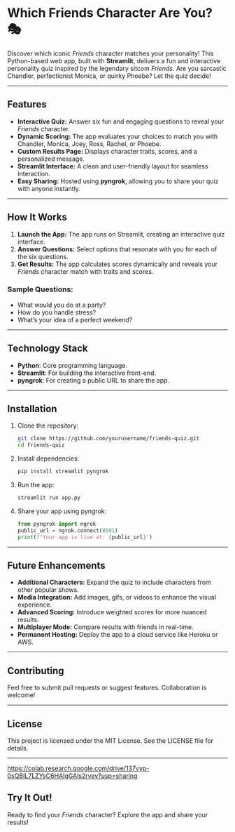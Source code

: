 # Which Friends Character Are You? 🎭

Discover which iconic *Friends* character matches your personality! This Python-based web app, built with **Streamlit**, delivers a fun and interactive personality quiz inspired by the legendary sitcom *Friends*. Are you sarcastic Chandler, perfectionist Monica, or quirky Phoebe? Let the quiz decide!

---

## Features

- **Interactive Quiz:** Answer six fun and engaging questions to reveal your *Friends* character.
- **Dynamic Scoring:** The app evaluates your choices to match you with Chandler, Monica, Joey, Ross, Rachel, or Phoebe.
- **Custom Results Page:** Displays character traits, scores, and a personalized message.
- **Streamlit Interface:** A clean and user-friendly layout for seamless interaction.
- **Easy Sharing:** Hosted using **pyngrok**, allowing you to share your quiz with anyone instantly.

---

## How It Works

1. **Launch the App:** The app runs on Streamlit, creating an interactive quiz interface.
2. **Answer Questions:** Select options that resonate with you for each of the six questions.
3. **Get Results:** The app calculates scores dynamically and reveals your *Friends* character match with traits and scores.

### Sample Questions:
- What would you do at a party?
- How do you handle stress?
- What’s your idea of a perfect weekend?

---

## Technology Stack

- **Python**: Core programming language.
- **Streamlit**: For building the interactive front-end.
- **pyngrok**: For creating a public URL to share the app.

---

## Installation

1. Clone the repository:
   ```bash
   git clone https://github.com/yourusername/friends-quiz.git
   cd friends-quiz
   ```
2. Install dependencies:
   ```bash
   pip install streamlit pyngrok
   ```
3. Run the app:
   ```bash
   streamlit run app.py
   ```
4. Share your app using pyngrok:
   ```python
   from pyngrok import ngrok
   public_url = ngrok.connect(8501)
   print(f"Your app is live at: {public_url}")
   ```

---

## Future Enhancements

- **Additional Characters:** Expand the quiz to include characters from other popular shows.
- **Media Integration:** Add images, gifs, or videos to enhance the visual experience.
- **Advanced Scoring:** Introduce weighted scores for more nuanced results.
- **Multiplayer Mode:** Compare results with friends in real-time.
- **Permanent Hosting:** Deploy the app to a cloud service like Heroku or AWS.

---

## Contributing

Feel free to submit pull requests or suggest features. Collaboration is welcome!

---

## License

This project is licensed under the MIT License. See the LICENSE file for details.

---


https://colab.research.google.com/drive/137vyp-0sQBIL7LZYsC6HAIgGAls2rvey?usp=sharing

## Try It Out!

Ready to find your *Friends* character? Explore the app and share your results!


